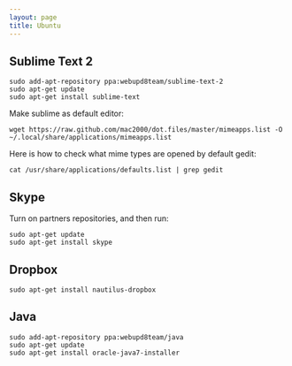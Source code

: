 ```yaml
---
layout: page
title: Ubuntu
---
```


Sublime Text 2
--------------

	sudo add-apt-repository ppa:webupd8team/sublime-text-2
	sudo apt-get update
	sudo apt-get install sublime-text

Make sublime as default editor:

	wget https://raw.github.com/mac2000/dot.files/master/mimeapps.list -O ~/.local/share/applications/mimeapps.list

Here is how to check what mime types are opened by default gedit:

	cat /usr/share/applications/defaults.list | grep gedit

Skype
-----

Turn on partners repositories, and then run:

	sudo apt-get update
	sudo apt-get install skype

Dropbox
-------

	sudo apt-get install nautilus-dropbox

Java
----

    sudo add-apt-repository ppa:webupd8team/java
    sudo apt-get update
    sudo apt-get install oracle-java7-installer

